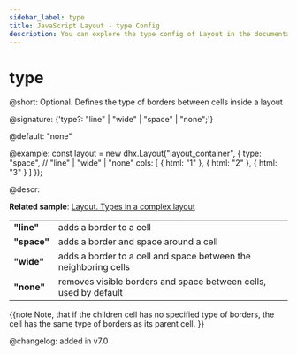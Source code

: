 ```yaml
---
sidebar_label: type
title: JavaScript Layout - type Config 
description: You can explore the type config of Layout in the documentation of the DHTMLX JavaScript UI library. Browse developer guides and API reference, try out code examples and live demos, and download a free 30-day evaluation version of DHTMLX Suite.
---
```


# type

@short: Optional. Defines the type of borders between cells inside a layout

@signature: {'type?: "line" | "wide" | "space" | "none";'}

@default: "none"

@example:
const layout = new dhx.Layout("layout_container", {
    type: "space", // "line" | "wide" | "none"
    cols: [
        {
            html: "1"
        },
        {
            html: "2"
        },
        {
            html: "3"
        }
    ]
});

@descr:

**Related sample**: [Layout. Types in a complex layout](https://snippet.dhtmlx.com/w00fgl57)

<table>
    <tbody>
        <tr>
            <td><b>"line"</b></td>
            <td>adds a border to a cell</td>
        </tr>
        <tr>
            <td><b>"space"</b></td>
            <td>adds a border and space around a cell</td>
        </tr>
        <tr>
            <td><b>"wide"</b></td>
            <td>adds a border to a cell and space between the neighboring cells</td>
        </tr>
        <tr>
            <td><b>"none"</b></td>
            <td>removes visible borders and space between cells, used by default</td>
        </tr>
    </tbody>
</table>

{{note Note, that if the children cell has no specified type of borders, the cell has the same type of borders as its parent cell. }}

@changelog: added in v7.0

[comment]: # (@related: layout/cell_configuration.md#setting-borders-for-cells)
